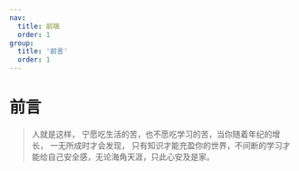 ```yaml
---
nav:
  title: 前端
  order: 1
group:
  title: '前言'
  order: 1
---
```

# 前言

> 人就是这样， 宁愿吃生活的苦，也不愿吃学习的苦，当你随着年纪的增长， 一无所成时才会发现， 只有知识才能充盈你的世界，不间断的学习才能给自己安全感，无论海角天涯，只此心安及是家。